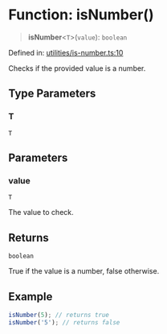 # Function: isNumber()

> **isNumber**\<`T`\>(`value`): `boolean`

Defined in: [utilities/is-number.ts:10](https://github.com/Forge-Game-Engine/Forge/blob/6eae4e51dbdc502818b1c2f3a3ffce9e4a1fd125/src/utilities/is-number.ts#L10)

Checks if the provided value is a number.

## Type Parameters

### T

`T`

## Parameters

### value

`T`

The value to check.

## Returns

`boolean`

True if the value is a number, false otherwise.

## Example

```ts
isNumber(5); // returns true
isNumber('5'); // returns false
```
